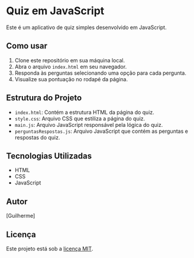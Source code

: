 # Quiz em JavaScript

Este é um aplicativo de quiz simples desenvolvido em JavaScript.

## Como usar

1. Clone este repositório em sua máquina local.
2. Abra o arquivo `index.html` em seu navegador.
3. Responda às perguntas selecionando uma opção para cada pergunta.
4. Visualize sua pontuação no rodapé da página.

## Estrutura do Projeto

- `index.html`: Contém a estrutura HTML da página do quiz.
- `style.css`: Arquivo CSS que estiliza a página do quiz.
- `main.js`: Arquivo JavaScript responsável pela lógica do quiz.
- `perguntasRespostas.js`: Arquivo JavaScript que contém as perguntas e respostas do quiz.

## Tecnologias Utilizadas

- HTML
- CSS
- JavaScript

## Autor

[Guilherme]

## Licença

Este projeto está sob a [licença MIT](LICENSE).
